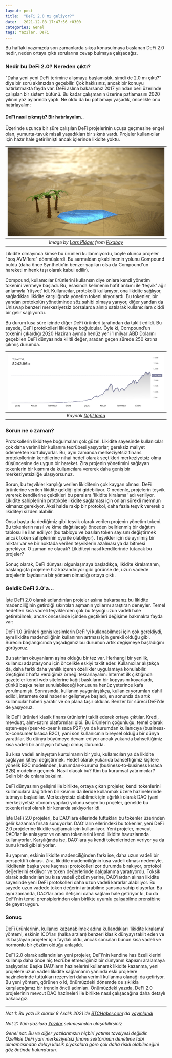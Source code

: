 ```yaml
---
layout: post
title:  "DeFi 2.0 mı geliyor?"
date:   2021-12-08 17:47:56 +0300
categories: Genel
tags: Yazılar, DeFi
---
```


Bu haftaki yazımızda son zamanlarda sıkça konuşulmaya başlanan DeFi 2.0 nedir, neden ortaya çıktı sorularına cevap bulmaya çalışacağız. 

### Nedir bu DeFi 2.0? Nereden çıktı?

"Daha yeni yeni DeFi terimine alışmaya başlamıştık, şimdi de 2.0 mı çıktı?" diye bir soru aklınızdan geçebilir. Çok haklısınız, ancak bir konuyu hatırlatmakta fayda var. DeFi aslına bakarsanız 2017 yılından beri üzerinde çalışılan bir sistem bütünü. Bu kadar çalışmanın üzerine patlamasını 2020 yılının yaz aylarında yaptı. Ne oldu da bu patlamayı yaşadık, öncelikle onu hatırlayalım:

#### DeFi nasıl çıkmıştı? Bir hatırlayalım.. 

Üzerinde uzunca bir süre çalışılan DeFi projelerinin uçuşa geçmesine engel olan, yumurta-tavuk misali yaşadıkları bir sıkıntı vardı. Projeler kullanıcılar için hazır hale getirilmişti ancak içlerinde likidite yoktu. 

| ![oasis](/assets/oasis-1288359_800.jpg)|
|:--:| 
| *Image by [Lars Plöger](https://pixabay.com/users/aenigmatis-3d-1894940/) from [Pixabay](https://pixabay.com/)*|

Likidite olmayınca kimse bu ürünleri kullanmıyordu, böyle olunca projeler "boş AVM'lere" dönmüşlerdi. Bu sarmaldan çıkabilmenin yolunu Compound buldu (daha önce Synthetix'in benzer yapıları olsa da Compound'un hareketi mihenk taşı olarak kabul edilir). 

Compound, kullanıcılar ürünlerini kullansın diye onlara kendi yönetim tokenini vermeye başladı. Bu, esasında kelimenin hafif anlamı ile 'teşvik' ağır anlamıyla 'rüşvet' idi.  Kullanıcılar, protokolü kullanıyor, ona likidite sağlıyor, sağladıkları likidite karşılığında yönetim tokeni alıyorlardı. Bu tokenler, bir yandan protokolün yönetiminde söz sahibi olmaya yarıyor, diğer yandan da Uniswap benzeri merkeziyetsiz borsalarda alınıp satılarak kullanıcılara ciddi bir gelir sağlıyordu. 

Bu durum kısa süre içinde diğer DeFi ürünleri tarafından da taklit edildi. Bu sayede, DeFi protokolleri likiditeye boğuldular.  Öyle ki, Compound’un tokenini çıkardığı 2020 Haziran ayında henüz yeni 1 milyar ABD Dolarını geçebilen DeFi dünyasında kilitli değer, aradan geçen sürede 250 katına çıkmış durumda.

| ![TVL](/assets/TVL_DefiLlama211206_800.png)|
|:--:| 
| *Kaynak [DefiLlama](https://defillama.com)*|

### Sorun ne o zaman?

Protokollerin likiditeye boğulmaları çok güzel. Likidite sayesinde kullanıcılar çok daha verimli bir kullanım tecrübesi yaşıyorlar, gereksiz maliyet ödemekten kurtuluyorlar. Bu, aynı zamanda merkeziyetsiz finans protokollerinin kendilerine nihai hedef olarak seçtikleri merkeziyetsiz olma düşüncesine de uygun bir hareket. Zira projenin yönetimini sağlayan tokenlerin bir kısmını da kullanıcılara vererek daha geniş bir merkeziyetsizliğe ulaşıyorsunuz. 

Sorun, bu teşvikler karşılığı verilen likiditenin çok kaygan olması. DeFi ürünlerine verilen likidite geldiği gibi gidebiliyor.  O nedenle, projelerin teşvik vererek kendilerine çektikleri bu paralara 'likidite kiralama' adı veriliyor. Likidite sahiplerinin protokole likidite sağlaması için onları sürekli memnun kılmanız gerekiyor. Aksi halde rakip bir protokol, daha fazla teşvik vererek o likiditeyi sizden alabilir. 

Oysa başta da dediğimiz gibi teşvik olarak verilen projenin yönetim tokeni. Bu tokenlerin nasıl ve kime dağıtılacağı  önceden belirlenmiş bir dağıtım tablosu ile ilan ediliyor (bu tabloyu ve basılan token sayısını değiştirmek ancak token sahiplerinin oyu ile olabiliyor). Teşvikler için de ayrılmış bir miktar var ve bir noktada verilen teşviklerin azalması ya da bitmesi gerekiyor. O zaman ne olacak? Likiditeyi nasıl kendilerinde tutacak bu projeler? 

Sonuç olarak, DeFi dünyası olgunlaşmaya başladıkça, likidite kiralamanın, başlangıçta projelere hız kazandırıyor gibi görünse de, uzun vadede projelerin faydasına  bir yöntem olmadığı ortaya çıktı.

### Geldik DeFi 2.0'a... 

İşte DeFi 2.0 olarak adlandırılan projeler aslına bakarsanız bu likidite madenciliğinin getirdiği sıkıntıları aşmanın yollarını araştıran deneyler. Temel hedefleri kısa vadeli teşviklerden çok bu teşviği uzun vadeli hale getirebilmek, ancak öncesinde  içinden geçtikleri değişime bakmakta fayda var: 

DeFi 1.0 ürünleri geniş kesimlerin DeFi'yi kullanabilmesi için çok gerekliydi, aynı likidite madenciliğinin kullanımın artması için gerekli olduğu gibi. Sürecin başlangıcında yaşadığımız bu durumun artık değişmeye başladığını görüyoruz. 

Bu satırları okuyanların aşina olduğu bir tez var. Herhangi bir yenilik, kullanıcı adaptasyonu için öncelikle eskiyi taklit eder. Kullanıcılar alıştıkça da, daha farklı daha yenilik içeren özellikler uygulamaya konulabilir. Geçtiğimiz hafta verdiğimiz örneği tekrarlayalım: Internet ilk çıktığında gazeteler kendi web sitelerine kağıt baskıların bir kopyasını koyarlardı, çünkü başka neler sunulabileceği konusuna henüz yeterince kafa yorulmamıştı. Sonrasında, kullanım yaygınlaştıkça, kullanıcı yorumları dahil edildi, internete özel haberler gelişmeye başladı, en sonunda da artık kullanıcılar haberi yaratır ve ön plana taşır oldular. Benzer bir süreci DeFi'de de yaşıyoruz.

İlk DeFi ürünleri klasik finans ürünlerini taklit ederek ortaya çıktılar. Kredi, mevduat, alım-satım platformları gibi. Bu ürünlerin çoğunluğu, temel olarak eşten-eşe (peer-to-peer kısaca P2P) ya da kurumdan kullanıcıya (business-to-consumer kısaca B2C), yani son kullanıcının bireysel olduğu bir dünya yarattılar. Bu dünya büyümeye devam ediyor ancak yukarıda bahsettiğimiz kısa vadeli bir anlayışın tutsağı olmuş durumda. 

Bu kısa vadeli anlayıştan kurtulmanın bir yolu, kullanıcıları ya da likidite sağlayan kitleyi değiştirmek. Hedef olarak yukarıda bahsettiğimiz kişilere yönelik B2C modelinden, kurumdan-kuruma (business-to-business kısaca B2B) modeline geçmek. Nasıl olacak bu? Kim bu kurumsal yatırımcılar? Gelin bir de onlara bakalım.

DeFi dünyasının gelişimi ile birlikte, ortaya çıkan projeler, kendi tokenlerini kullanıcılara dağıtırken bir kısmını da ileride kullanmak üzere hazinelerinde tutmaya başladılar.  Merkeziyetsiz olabilmek için ağırlıklı olarak DAO (yani merkeziyetsiz otonom yapılar) yolunu seçen bu projeler, genelde bu tokenleri atıl olarak bir kenarda saklıyorlar idi. 

İşte DeFi 2.0 projeleri, bu DAO'lara ellerinde tuttukları bu tokenler üzerinden gelir kazanma fırsatı sunuyorlar.  DAO'ların ellerindeki bu tokenler, yeni DeFi 2.0 projelerine likidite sağlamak için kullanılıyor. Yeni projeler, mevcut DAO'lar ile anlaşıyor ve onların tokenlerini kendi likidite havuzlarında kullanıyorlar. Karşılığında ise, DAO'lara ya kendi tokenlerinden veriyor ya da bunu kredi gibi alıyorlar. 

Bu yapının, eskinin likidite madenciliğinden farkı ise, daha uzun vadeli bir perspektifi olması. Zira, likidite madenciliğinin kısa vadeli olması nedeniyle, likiditenin başka yere kaçması protokolleri zor durumda bırakıyor, protokol değerlerini etkiliyor ve token değerlerinde dalgalanma yaratıyordu. Toksik olarak adlandırılan bu kısa vadeli çözüm yerine, DAO'lardan alınan likidite sayesinde yeni DeFi protokolleri daha uzun vadeli kararlar alabiliyor. Bu sayede uzun vadede token değerini artırabilme şansına sahip oluyorlar. Bu aynı zamanda, DAO'lar arası iletişimi daha sağlam hale getiriyor ki, bu da DeFi'nin temel prensiplerinden olan birlikte uyumlu çalışabilme prensibine de gayet uygun.  

### Sonuç
DeFi ürünlerinin, kullanıcı kazanabilmek adına kullandıkları 'likidite kiralama' yöntemi, eskinin ICO'ları (halka arzları)  benzeri klasik dünyayı taklit eden ve ilk başlayan projeler için faydalı oldu, ancak sonraları bunun kısa vadeli ve hormonlu bir çözüm olduğu anlaşıldı.

DeFi 2.0 olarak adlandırılan yeni projeler, DeFi'nin kendine has özelliklerini kullanıp daha önce hiç tecrübe etmediğimiz bir dünyanın kapısını aralamaya başlıyorlar. Başka DAO'ların hazinelerini kullanarak likidite kazanma, yeni projelere uzun vadeli likidite sağlamanın yanında eski projelere hazinelerinde tuttukları rezervleri daha verimli kullanma olanağı da getiriyor. Bu yeni yöntem, görünen o ki, önümüzdeki dönemde de sıklıkla karşılacağımız bir trendin öncü adımları. Önümüzdeki yazıda, DeFi 2.0 projelerinin mevcut DAO hazineleri ile birlikte nasıl çalışacağına daha detaylı bakacağız. 


---

*Not 1: Bu yazı ilk olarak 8 Aralık 2021'de [BTCHaber.com](https://www.btchaber.com/)'da [yayınlandı](https://www.btchaber.com/defi-2-0-mi-geliyor/)*

*Not 2: Tüm yazılara [Yazılar](/articles/) sekmesinden ulaşabilirsiniz*

*Genel not: Bu ve diğer yazılarımızın hiçbiri yatırım tavsiyesi değildir. Özellikle DeFi yani merkeziyetsiz finans sektörünün denetime tabi olmamasından dolayı klasik piyasalara göre çok daha riskli olabileceğini göz önünde bulundurun.*
